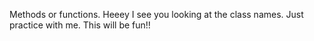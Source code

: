 Methods or functions.
Heeey I see you looking at the class names. Just practice with me.
This will be fun!!
